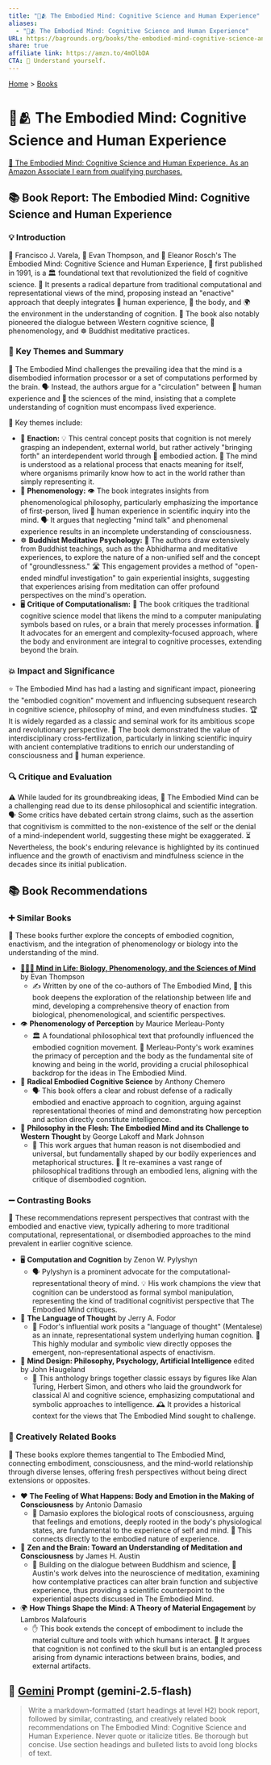 ```yaml
---
title: "🧠🫂 The Embodied Mind: Cognitive Science and Human Experience"
aliases:
  - "🧠🫂 The Embodied Mind: Cognitive Science and Human Experience"
URL: https://bagrounds.org/books/the-embodied-mind-cognitive-science-and-human-experience
share: true
affiliate link: https://amzn.to/4mOlbDA
CTA: 🧠 Understand yourself.
---
```

[Home](../index.md) > [Books](./index.md)  
# 🧠🫂 The Embodied Mind: Cognitive Science and Human Experience  
[🛒 The Embodied Mind: Cognitive Science and Human Experience. As an Amazon Associate I earn from qualifying purchases.](https://amzn.to/4mOlbDA)  
  
## 📚 Book Report: The Embodied Mind: Cognitive Science and Human Experience  
  
### 💡 Introduction  
🧠 Francisco J. Varela, 🧠 Evan Thompson, and 🧠 Eleanor Rosch's The Embodied Mind: Cognitive Science and Human Experience, 📅 first published in 1991, is a 🏛️ foundational text that revolutionized the field of cognitive science. 🔄 It presents a radical departure from traditional computational and representational views of the mind, proposing instead an "enactive" approach that deeply integrates 👤 human experience, 💪 the body, and 🌍 the environment in the understanding of cognition. 🤝 The book also notably pioneered the dialogue between Western cognitive science, 🧘 phenomenology, and ☸️ Buddhist meditative practices.  
  
### 🔑 Key Themes and Summary  
🤔 The Embodied Mind challenges the prevailing idea that the mind is a disembodied information processor or a set of computations performed by the brain. 🗣️ Instead, the authors argue for a "circulation" between 👤 human experience and 🧠 the sciences of the mind, insisting that a complete understanding of cognition must encompass lived experience.  
  
🔑 Key themes include:  
  
* 🔄 **Enaction:** 💡 This central concept posits that cognition is not merely grasping an independent, external world, but rather actively "bringing forth" an interdependent world through 💪 embodied action. 🧠 The mind is understood as a relational process that enacts meaning for itself, where organisms primarily know how to act in the world rather than simply representing it.  
* 🧘 **Phenomenology:** 👁️ The book integrates insights from phenomenological philosophy, particularly emphasizing the importance of first-person, lived 👤 human experience in scientific inquiry into the mind. 🗣️ It argues that neglecting "mind talk" and phenomenal experience results in an incomplete understanding of consciousness.  
* ☸️ **Buddhist Meditative Psychology:** 🧘 The authors draw extensively from Buddhist teachings, such as the Abhidharma and meditative experiences, to explore the nature of a non-unified self and the concept of "groundlessness." 🛣️ This engagement provides a method of "open-ended mindful investigation" to gain experiential insights, suggesting that experiences arising from meditation can offer profound perspectives on the mind's operation.  
* 🖥️ **Critique of Computationalism:** 🚫 The book critiques the traditional cognitive science model that likens the mind to a computer manipulating symbols based on rules, or a brain that merely processes information. 💪 It advocates for an emergent and complexity-focused approach, where the body and environment are integral to cognitive processes, extending beyond the brain.  
  
### 💥 Impact and Significance  
⭐ The Embodied Mind has had a lasting and significant impact, pioneering the "embodied cognition" movement and influencing subsequent research in cognitive science, philosophy of mind, and even mindfulness studies. 🏆 It is widely regarded as a classic and seminal work for its ambitious scope and revolutionary perspective. 🤝 The book demonstrated the value of interdisciplinary cross-fertilization, particularly in linking scientific inquiry with ancient contemplative traditions to enrich our understanding of consciousness and 👤 human experience.  
  
### 🔍 Critique and Evaluation  
⚠️ While lauded for its groundbreaking ideas, 🤔 The Embodied Mind can be a challenging read due to its dense philosophical and scientific integration. 🗣️ Some critics have debated certain strong claims, such as the assertion that cognitivism is committed to the non-existence of the self or the denial of a mind-independent world, suggesting these might be exaggerated. ⏳ Nevertheless, the book's enduring relevance is highlighted by its continued influence and the growth of enactivism and mindfulness science in the decades since its initial publication.  
  
## 📚 Book Recommendations  
  
### ➕ Similar Books  
  
📖 These books further explore the concepts of embodied cognition, enactivism, and the integration of phenomenology or biology into the understanding of the mind.  
  
* **[🧠🌱🤔 Mind in Life: Biology, Phenomenology, and the Sciences of Mind](./mind-in-life-biology-phenomenology-and-the-sciences-of-mind.md)** by Evan Thompson  
    * ✍️ Written by one of the co-authors of The Embodied Mind, 📖 this book deepens the exploration of the relationship between life and mind, developing a comprehensive theory of enaction from biological, phenomenological, and scientific perspectives.  
* 👁️ **Phenomenology of Perception** by Maurice Merleau-Ponty  
    * 🏛️ A foundational philosophical text that profoundly influenced the embodied cognition movement. 🤔 Merleau-Ponty's work examines the primacy of perception and the body as the fundamental site of knowing and being in the world, providing a crucial philosophical backdrop for the ideas in The Embodied Mind.  
* 🧠 **Radical Embodied Cognitive Science** by Anthony Chemero  
    * 🗣️ This book offers a clear and robust defense of a radically embodied and enactive approach to cognition, arguing against representational theories of mind and demonstrating how perception and action directly constitute intelligence.  
* 👤 **Philosophy in the Flesh: The Embodied Mind and its Challenge to Western Thought** by George Lakoff and Mark Johnson  
    * 💪 This work argues that human reason is not disembodied and universal, but fundamentally shaped by our bodily experiences and metaphorical structures. 🔄 It re-examines a vast range of philosophical traditions through an embodied lens, aligning with the critique of disembodied cognition.  
  
### ➖ Contrasting Books  
  
📖 These recommendations represent perspectives that contrast with the embodied and enactive view, typically adhering to more traditional computational, representational, or disembodied approaches to the mind prevalent in earlier cognitive science.  
  
* 🖥️ **Computation and Cognition** by Zenon W. Pylyshyn  
    * 🗣️ Pylyshyn is a prominent advocate for the computational-representational theory of mind. 💡 His work champions the view that cognition can be understood as formal symbol manipulation, representing the kind of traditional cognitivist perspective that The Embodied Mind critiques.  
* 💬 **The Language of Thought** by Jerry A. Fodor  
    * 🧠 Fodor's influential work posits a "language of thought" (Mentalese) as an innate, representational system underlying human cognition. 🚫 This highly modular and symbolic view directly opposes the emergent, non-representational aspects of enactivism.  
* 🤖 **Mind Design: Philosophy, Psychology, Artificial Intelligence** edited by John Haugeland  
    * 📜 This anthology brings together classic essays by figures like Alan Turing, Herbert Simon, and others who laid the groundwork for classical AI and cognitive science, emphasizing computational and symbolic approaches to intelligence. 🕰️ It provides a historical context for the views that The Embodied Mind sought to challenge.  
  
### 🎨 Creatively Related Books  
  
📖 These books explore themes tangential to The Embodied Mind, connecting embodiment, consciousness, and the mind-world relationship through diverse lenses, offering fresh perspectives without being direct extensions or opposites.  
  
* ❤️ **The Feeling of What Happens: Body and Emotion in the Making of Consciousness** by Antonio Damasio  
    * 🧠 Damasio explores the biological roots of consciousness, arguing that feelings and emotions, deeply rooted in the body's physiological states, are fundamental to the experience of self and mind. 💪 This connects directly to the embodied nature of experience.  
* 🧘 **Zen and the Brain: Toward an Understanding of Meditation and Consciousness** by James H. Austin  
    * 🤝 Building on the dialogue between Buddhism and science, 🧠 Austin's work delves into the neuroscience of meditation, examining how contemplative practices can alter brain function and subjective experience, thus providing a scientific counterpoint to the experiential aspects discussed in The Embodied Mind.  
* 🌍 **How Things Shape the Mind: A Theory of Material Engagement** by Lambros Malafouris  
    * ✋ This book extends the concept of embodiment to include the material culture and tools with which humans interact. 🤔 It argues that cognition is not confined to the skull but is an entangled process arising from dynamic interactions between brains, bodies, and external artifacts.  
  
## 💬 [Gemini](https://gemini.google.com) Prompt (gemini-2.5-flash)  
> Write a markdown-formatted (start headings at level H2) book report, followed by similar, contrasting, and creatively related book recommendations on The Embodied Mind: Cognitive Science and Human Experience. Never quote or italicize titles. Be thorough but concise. Use section headings and bulleted lists to avoid long blocks of text.